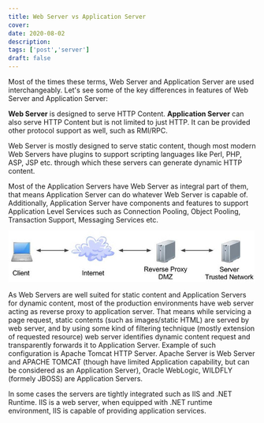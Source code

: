 ```yaml
---
title: Web Server vs Application Server
cover: 
date: 2020-08-02
description: 
tags: ['post','server']
draft: false
---
```


Most of the times these terms, Web Server and Application Server are used interchangeably. Let's see some of the key differences in features of Web Server and Application Server:

**Web Server** is designed to serve HTTP Content. **Application Server** can also serve HTTP Content but is not limited to just HTTP. It can be provided other protocol support as well, such as RMI/RPC.

Web Server is mostly designed to serve static content, though most modern Web Servers have plugins to support scripting languages like Perl, PHP, ASP, JSP etc. through which these servers can generate dynamic HTTP content.

Most of the Application Servers have Web Server as integral part of them, that means Application Server can do whatever Web Server is capable of. Additionally, Application Server have components and features to support Application Level Services such as Connection Pooling, Object Pooling, Transaction Support, Messaging Services etc.

![reverse proxy](./reverse-proxy.jpg)

As Web Servers are well suited for static content and Application Servers for dynamic content, most of the production environments have web server acting as reverse proxy to application server. That means while servicing a page request, static contents (such as images/static HTML) are served by web server, and by using some kind of filtering technique (mostly extension of requested resource) web server identifies dynamic content request and transparently forwards it to Application Server.
Example of such configuration is Apache Tomcat HTTP Server. Apache Server is Web Server and APACHE TOMCAT (though have limited Application capability, but can be considered as an Application Server), Oracle WebLogic, WILDFLY (formely JBOSS) are Application Servers.

In some cases the servers are tightly integrated such as IIS and .NET Runtime. IIS is a web server, when equipped with .NET runtime environment, IIS is capable of providing application services.
